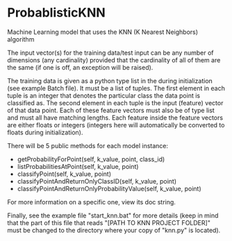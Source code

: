 # ProbablisticKNN
Machine Learning model that uses the KNN (K Nearest Neighbors) algorithm

The input vector(s) for the training data/test input can be any number of dimensions (any cardinality) provided that the cardinality of all of them are the same (if one is off, an exception will be raised).

The training data is given as a python type list in the during initialization (see example Batch file). It must be a list of tuples. The first element in each tuple is an integer that denotes the particular class the data point is classified as. The second element in each tuple is the input (feature) vector of that data point. Each of these feature vectors must also be of type list and must all have matching lengths. Each feature inside the feature vectors are either floats or integers (integers here will automatically be converted to floats during initialization).

There will be 5 public methods for each model instance:
- getProbabilityForPoint(self, k_value, point, class_id)
- listProbabilitiesAtPoint(self, k_value, point)
- classifyPoint(self, k_value, point)
- classifyPointAndReturnOnlyClassID(self, k_value, point)
- classifyPointAndReturnOnlyProbabilityValue(self, k_value, point)

For more information on a specific one, view its doc string.

Finally, see the example file "start_knn.bat" for more details (keep in mind that the part of this file that reads "[PATH TO KNN PROJECT FOLDER]" must be changed to the directory where your copy of "knn.py" is located).
